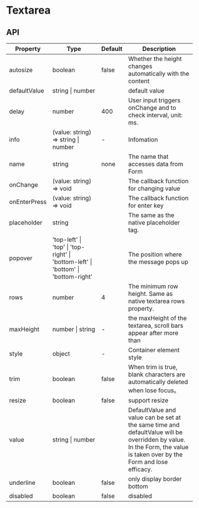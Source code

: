 # Textarea

<example />

## API

| Property | Type | Default | Description |
| --- | --- | --- | --- |
| autosize | boolean | false | Whether the height changes automatically with the content |
| defaultValue | string \| number | | default value |
| delay | number | 400 | User input triggers onChange and to check interval, unit: ms.|
| info | (value: string) => string \| number | - | Infomation |
| name | string | none | The name that accesses data from Form |
| onChange | (value: string) => void | | The callback function for changing value |
| onEnterPress | (value: string) => void | | The callback function for enter key |
| placeholder | string | | The same as the native placeholder tag. |
| popover | 'top-left' \| 'top' \| 'top-right' \| 'bottom-left' \| 'bottom' \| 'bottom-right' | | The position where the message pops up |
| rows | number | 4 | The minimum row height. Same as native textarea rows property. |
| maxHeight | number \| string | - | the maxHeight of the textarea, scroll bars appear after more than |
| style | object | - | Container element style |
| trim | boolean | false | When trim is true, blank characters are automatically deleted when lose focus。 |
| resize | boolean | false | support resize |
| value | string \| number | | DefaultValue and value can be set at the same time and defaultValue will be overridden by value. <br />In the Form, the value is taken over by the Form and lose efficacy. |
| underline | boolean | false | only display border bottom  |
| disabled  | boolean | false | disabled |

